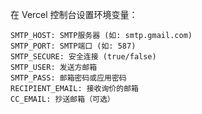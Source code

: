 在 Vercel 控制台设置环境变量：
```shell
SMTP_HOST: SMTP服务器 (如: smtp.gmail.com)
SMTP_PORT: SMTP端口 (如: 587)
SMTP_SECURE: 安全连接 (true/false)
SMTP_USER: 发送方邮箱
SMTP_PASS: 邮箱密码或应用密码
RECIPIENT_EMAIL: 接收询价的邮箱
CC_EMAIL: 抄送邮箱（可选）
```